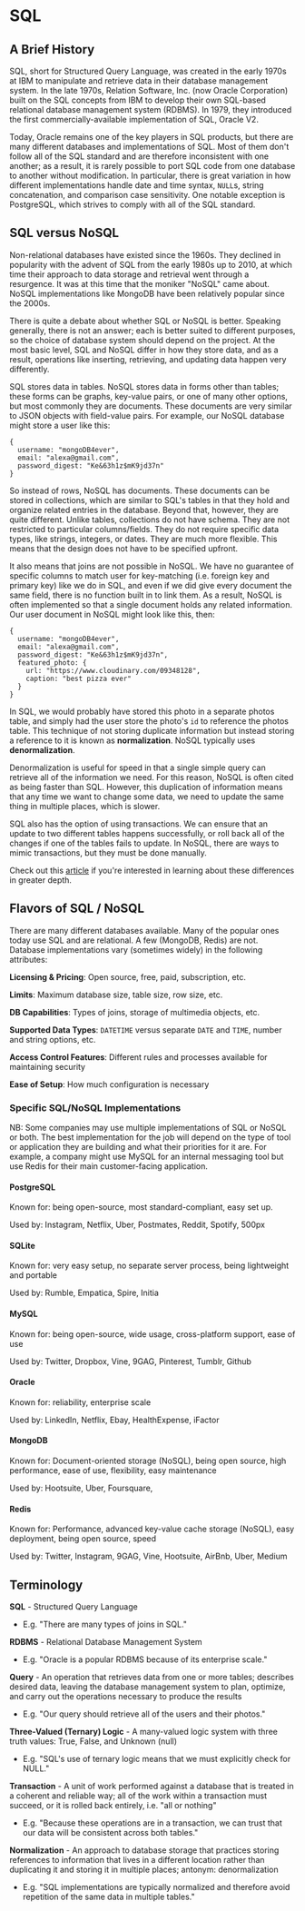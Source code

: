 # SQL

## A Brief History

SQL, short for Structured Query Language, was created in the early 1970s at IBM
to manipulate and retrieve data in their database management system. In the
late 1970s, Relation Software, Inc. (now Oracle Corporation) built on the SQL
concepts from IBM to develop their own SQL-based relational database management
system (RDBMS). In 1979, they introduced the first commercially-available
implementation of SQL, Oracle V2.

Today, Oracle remains one of the key players in SQL products, but there are
many different databases and implementations of SQL. Most of them don't follow
all of the SQL standard and are therefore inconsistent with one another; as a
result, it is rarely possible to port SQL code from one database to another
without modification. In particular, there is great variation in how different
implementations handle date and time syntax, `NULL`s, string concatenation, and
comparison case sensitivity. One notable exception is PostgreSQL, which strives
to comply with all of the SQL standard.

## SQL versus NoSQL

Non-relational databases have existed since the 1960s. They declined in
popularity with the advent of SQL from the early 1980s up to 2010, at which
time their approach to data storage and retrieval went through a resurgence. It
was at this time that the moniker "NoSQL" came about. NoSQL implementations
like MongoDB have been relatively popular since the 2000s.

There is quite a debate about whether SQL or NoSQL is better. Speaking
generally, there is not an answer; each is better suited to different purposes,
so the choice of database system should depend on the project. At the most
basic level, SQL and NoSQL differ in how they store data, and as a result,
operations like inserting, retrieving, and updating data happen very
differently.

SQL stores data in tables. NoSQL stores data in forms other than tables; these
forms can be graphs, key-value pairs, or one of many other options, but
most commonly they are documents. These documents are very similar to JSON
objects with field-value pairs. For example, our NoSQL database might store a
user like this:

```
{
  username: "mongoDB4ever",
  email: "alexa@gmail.com",
  password_digest: "Ke&63h1z$mK9jd37n"
}
```

So instead of rows, NoSQL has documents. These documents can be stored in
collections, which are similar to SQL's tables in that they hold and organize
related entries in the database. Beyond that, however, they are quite
different. Unlike tables, collections do not have schema. They are not
restricted to particular columns/fields. They do not require specific data
types, like strings, integers, or dates. They are much more flexible. This
means that the design does not have to be specified upfront.

It also means that joins are not possible in NoSQL. We have no guarantee of
specific columns to match user for key-matching (i.e. foreign key and primary
key) like we do in SQL, and even if we did give every document the same field,
there is no function built in to link them. As a result, NoSQL is often
implemented so that a single document holds any related information. Our user
document in NoSQL might look like this, then:

```
{
  username: "mongoDB4ever",
  email: "alexa@gmail.com",
  password_digest: "Ke&63h1z$mK9jd37n",
  featured_photo: {
    url: "https://www.cloudinary.com/09348128",
    caption: "best pizza ever"
  }
}
```

In SQL, we would probably have stored this photo in a separate photos table,
and simply had the user store the photo's `id` to reference the photos table.
This technique of not storing duplicate information but instead storing a
reference to it is known as **normalization**. NoSQL typically uses
**denormalization**.

Denormalization is useful for speed in that a single simple query can retrieve
all of the information we need. For this reason, NoSQL is often cited as being
faster than SQL. However, this duplication of information means that any time
we want to change some data, we need to update the same thing in multiple
places, which is slower.

SQL also has the option of using transactions. We can ensure that an update to
two different tables happens successfully, or roll back all of the changes if
one of the tables fails to update. In NoSQL, there are ways to mimic
transactions, but they must be done manually.

Check out this [article][sql-no-sql] if you're interested in learning
about these differences in greater depth.

[sql-no-sql]: https://www.sitepoint.com/sql-vs-nosql-differences/

## Flavors of SQL / NoSQL

There are many different databases available. Many of the popular ones today
use SQL and are relational. A few (MongoDB, Redis) are not. Database
implementations vary (sometimes widely) in the following attributes:

**Licensing & Pricing**: Open source, free, paid, subscription, etc.

**Limits**: Maximum database size, table size, row size, etc.

**DB Capabilities**: Types of joins, storage of multimedia objects, etc.

**Supported Data Types**: `DATETIME` versus separate `DATE` and `TIME`,
number and string options, etc.

**Access Control Features**: Different rules and processes available for
maintaining security

**Ease of Setup**: How much configuration is necessary

### Specific SQL/NoSQL Implementations

NB: Some companies may use multiple implementations of SQL or NoSQL or both.
The best implementation for the job will depend on the type of tool or
application they are building and what their priorities for it are. For example,
a company might use MySQL for an internal messaging tool but use Redis for
their main customer-facing application.

#### PostgreSQL

Known for: being open-source, most standard-compliant, easy set up.

Used by: Instagram, Netflix, Uber, Postmates, Reddit, Spotify, 500px

#### SQLite

Known for: very easy setup, no separate server process, being lightweight and portable

Used by: Rumble, Empatica, Spire, Initia

#### MySQL

Known for: being open-source, wide usage, cross-platform support, ease of use

Used by: Twitter, Dropbox, Vine, 9GAG, Pinterest, Tumblr, Github

#### Oracle

Known for: reliability, enterprise scale

Used by: LinkedIn, Netflix, Ebay, HealthExpense, iFactor

#### MongoDB

Known for: Document-oriented storage (NoSQL), being open source, high performance,
ease of use, flexibility, easy maintenance

Used by: Hootsuite, Uber, Foursquare,

#### Redis

Known for: Performance, advanced key-value cache storage (NoSQL), easy
deployment, being open source, speed

Used by: Twitter, Instagram, 9GAG, Vine, Hootsuite, AirBnb, Uber, Medium

## Terminology

**SQL** - Structured Query Language
- E.g. "There are many types of joins in SQL."

**RDBMS** - Relational Database Management System
- E.g. "Oracle is a popular RDBMS because of its enterprise scale."

**Query** - An operation that retrieves data from one or more tables; describes
desired data, leaving the database management system to plan, optimize, and
carry out the operations necessary to produce the results
- E.g. "Our query should retrieve all of the users and their photos."

**Three-Valued (Ternary) Logic** - A many-valued logic system with three truth
values: True, False, and Unknown (null)
- E.g. "SQL's use of ternary logic means that we must explicitly check for NULL."

**Transaction** - A unit of work performed against a database that is treated
in a coherent and reliable way; all of the work within a transaction must
succeed, or it is rolled back entirely, i.e. "all or nothing"
- E.g. "Because these operations are in a transaction, we can trust that
  our data will be consistent across both tables."

**Normalization** - An approach to database storage that practices storing
references to information that lives in a different location rather than duplicating it and
storing it in multiple places; antonym: denormalization
- E.g. "SQL implementations are typically normalized and therefore avoid
  repetition of the same data in multiple tables."
